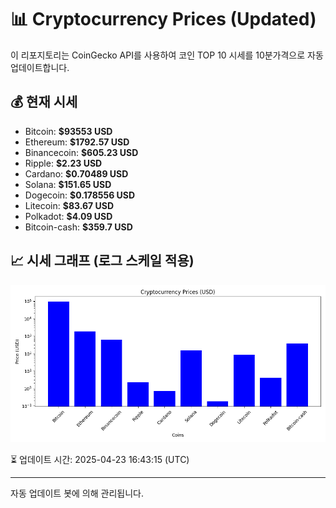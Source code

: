 
# 📊 Cryptocurrency Prices (Updated)

이 리포지토리는 CoinGecko API를 사용하여 코인 TOP 10 시세를 10분가격으로 자동 업데이트합니다.

## 💰 현재 시세
- Bitcoin: **$93553 USD**
- Ethereum: **$1792.57 USD**
- Binancecoin: **$605.23 USD**
- Ripple: **$2.23 USD**
- Cardano: **$0.70489 USD**
- Solana: **$151.65 USD**
- Dogecoin: **$0.178556 USD**
- Litecoin: **$83.67 USD**
- Polkadot: **$4.09 USD**
- Bitcoin-cash: **$359.7 USD**

## 📈 시세 그래프 (로그 스케일 적용)
![Crypto Prices](crypto_prices.png)

⏳ 업데이트 시간: 2025-04-23 16:43:15 (UTC)

---
자동 업데이트 봇에 의해 관리됩니다.
